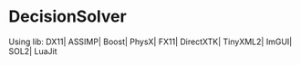 # DecisionSolver
Using lib: DX11| ASSIMP| Boost| PhysX| FX11| DirectXTK| TinyXML2| ImGUI| SOL2| LuaJit
